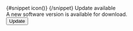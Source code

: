<Toast align={false}>
  {#snippet icon()}
    <CameraFotoOutline class="w-5 h-5" />
  {/snippet}
  <span class="font-semibold text-gray-900 dark:text-white">Update available</span>
  <div class="mt-3">
    <div class="mb-2 text-sm font-normal">A new software version is available for download.</div>
    <div class="grid grid-cols-2 gap-2">
      <Button size="xs" btnclass="w-full">Update</Button>
    </div>
  </div>
</Toast>
